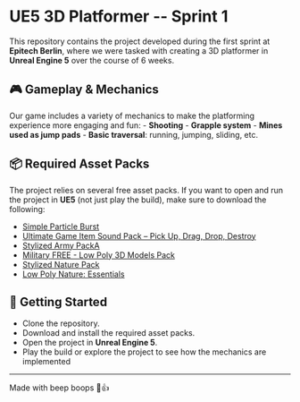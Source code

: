 # UE5 3D Platformer -- Sprint 1

This repository contains the project developed during the first sprint
at **Epitech Berlin**, where we were tasked with creating a 3D
platformer in **Unreal Engine 5** over the course of 6 weeks.

## 🎮 Gameplay & Mechanics

Our game includes a variety of mechanics to make the platforming
experience more engaging and fun: - **Shooting** - **Grapple system** -
**Mines used as jump pads** - **Basic traversal**: running, jumping,
sliding, etc.

## 📦 Required Asset Packs

The project relies on several free asset packs. If you want to open and
run the project in **UE5** (not just play the build), make sure to
download the following:

-   [Simple Particle Burst](https://www.fab.com/listings/c078fc7e-1574-46a0-8fb7-f6f353179b00)
-   [Ultimate Game Item Sound Pack – Pick Up, Drag, Drop, Destroy](https://www.fab.com/listings/1e15b9c8-7168-40ee-8179-93784eee03eb)
-   [Stylized Army PackA](https://www.fab.com/listings/b2302711-8a53-4d07-b33a-732ecba0a339)
-   [Military FREE - Low Poly 3D Models Pack](https://www.fab.com/listings/be36701c-890c-40b7-bd91-10919327f66f)
-   [Stylized Nature Pack](https://www.fab.com/listings/b066de06-73b8-4fbe-b30c-468f5bcf7575)
- [Low Poly Nature: Essentials](https://www.fab.com/listings/a607441d-b811-440b-a20c-59e74804c4ce)

## 🚀 Getting Started

-   Clone the repository.
-   Download and install the required asset packs.
-   Open the project in **Unreal Engine 5**.
-   Play the build or explore the project to see how the mechanics are
    implemented

------------------------------------------------------------------------

Made with beep boops 🤖👍

